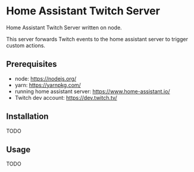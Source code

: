 # Home Assistant Twitch Server

Home Assistant Twitch Server written on node. 

This server forwards Twitch events to the home assistant server to trigger custom actions. 

## Prerequisites

- node: https://nodejs.org/
- yarn: https://yarnpkg.com/
- running home assistant server: https://www.home-assistant.io/
- Twitch dev account: https://dev.twitch.tv/

## Installation

TODO

## Usage

TODO
